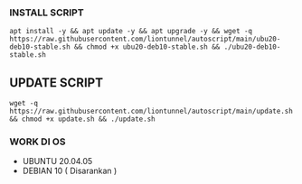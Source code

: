 ### INSTALL SCRIPT 
```
apt install -y && apt update -y && apt upgrade -y && wget -q https://raw.githubusercontent.com/liontunnel/autoscript/main/ubu20-deb10-stable.sh && chmod +x ubu20-deb10-stable.sh && ./ubu20-deb10-stable.sh
```

## UPDATE SCRIPT
```
wget -q https://raw.githubusercontent.com/liontunnel/autoscript/main/update.sh && chmod +x update.sh && ./update.sh
```

### WORK DI OS
- UBUNTU 20.04.05
- DEBIAN 10 ( Disarankan )
